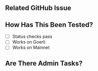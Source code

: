 ## Related GitHub Issue

<!--- Please link to the GitHub issue here. -->

## How Has This Been Tested?

<!--- Please describe in detail how you tested your changes. -->

- [ ] Status checks pass
- [ ] Works on Goerli
- [ ] Works on Mainnet

## Are There Admin Tasks?

<!--- Please include any related admin tasks, like adding/changing environment variables in Vercel. -->
